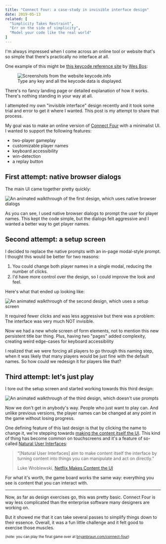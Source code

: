 ```yaml
---
title: "Connect Four: a case-study in invisible interface design"
date: 2019-05-13
related: [
  "Simplicity Takes Restraint",
  "Err on the side of simplicity",
  "Model your code like the real world"
]
---
```


I'm always impressed when I come across an online tool or website that's so simple that there's practically no interface at all.

One example of this might be [this keycode reference site](https://keycode.info/) by [Wes Bos](https://twitter.com/wesbos):

<figure class="center">
  <img src="{{site.url}}/assets/images/keycodes-screens.png" alt="Screenshots from the website keycode.info" />
  <figcaption>Type any key and all the keycode data is displayed.</figcaption>
</figure>

There's no fancy landing page or detailed explanation of how it works. There's nothing standing in your way at all.

I attempted my own "invisible interface" design recently and it took some trial and error to get it where I wanted. This post is my attempt to share that process.

My goal was to make an online version of [Connect Four](https://en.wikipedia.org/wiki/Connect_Four) with a minimalist UI. I wanted to support the following features:

* two-player gameplay
* customizable player names
* keyboard accessibility
* win-detection
* a replay button

## First attempt: native browser dialogs

The main UI came together pretty quickly:

![An animated walkthrough of the first design, which uses native browser dialogs]({{site.url}}/assets/images/c4-native.gif)

As you can see, I used native browser dialogs to prompt the user for player names. This kept the code simple, but the dialogs felt aggressive and I wanted a better way to get player names.

## Second attempt: a setup screen

I decided to replace the native prompts with an in-page modal-style prompt. I thought this would be better for two reasons:

1. You could change both player names in a single modal, reducing the number of clicks.
2. I'd have more control over the design, so I could improve the look and feel.

Here's what that ended up looking like:

![An animated walkthrough of the second design, which uses a setup screen]({{site.url}}/assets/images/c4-setup-screen.gif)

It required fewer clicks and was less aggressive but there was a problem: The interface was very much NOT invisible.

Now we had a new whole screen of form elements, not to mention this new persistent title bar thing. Plus, having two "pages" added complexity, creating weird edge-cases for keyboard accessibility

I realized that we were forcing all players to go through this naming step, when it was likely that many players would be just fine with the default names. So how could we redesign it for players like that?

## Third attempt: let's just play

I tore out the setup screen and started working towards this third design:

![An animated walkthrough of the third design, which doesn't use prompts]({{site.url}}/assets/images/c4-final.gif)

Now we don't get in anybody's way. People who just want to play can. And unlike previous versions, the player names can be changed at any point in the game without losing progress.

One defining feature of this last design is that by clicking the name to change it, we're stepping towards [making the content itself the UI](https://www.lukew.com/ff/entry.asp?1347). This kind of thing has become common on touchscreens and it's a feature of so-called [Natural User Interfaces](https://en.wikipedia.org/wiki/Natural_user_interface):

> “[Natural User Interfaces] aim to make content itself the interface by turning content into things you can manipulate and act on directly.”
>
> Luke Wroblewski, [Netflix Makes Content the UI](https://www.lukew.com/ff/entry.asp?1347)

For what it's worth, the game board works the same way: everything you see is content that you can interact with.

<hr class="section-divider" />

Now, as far as design exercises go, this was pretty basic. Connect Four is way less complicated than the enterprise software many designers are working on.

But it showed me that it can take several passes to simplify things down to their essence. Overall, it was a fun little challenge and it felt good to exercise those muscles.

<small>(note: you can play the final game over at <a href="{{site.url}}/connect-four">bryanbraun.com/connect-four</a>)</small>
